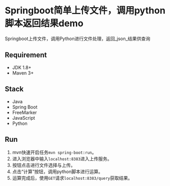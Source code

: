 # Springboot简单上传文件，调用python脚本返回结果demo

Springboot上传文件，调用Python进行文件处理，返回_json_结果供查询

## Requirement
- JDK 1.8+
- Maven 3+

## Stack
- Java
- Spring Boot
- FreeMarker
- JavaScript
- Python

## Run
1. mvn快速开启任务`mvn spring-boot:run`。
2. 进入浏览器中输入`localhost:8383`进入上传服务。
3. 按钮点击进行文件选择与上传。
4. 点击“计算”按钮，调用python脚本进行运算。
5. 运算完成后，使用`GET`请求`localhost:8383/query`获取结果。

